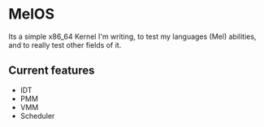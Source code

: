 # MelOS
Its a simple x86_64 Kernel I'm writing, to test my languages (Mel) abilities, and to really test other fields of it.

## Current features
- IDT
- PMM
- VMM
- Scheduler
